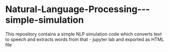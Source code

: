 # Natural-Language-Processing---simple-simulation
This repository contains a simple NLP simulation code which converts text to speech and extracts words from that - jupyter lab and exported as HTML file
